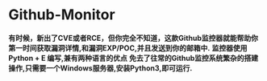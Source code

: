 # Github-Monitor

**有时候，新出了CVE或者RCE，但你完全不知道，这款Github监控器就能帮助你第一时间获取漏洞详情,和漏洞EXP/POC,并且发送到你的邮箱中.**
**监控器使用Python + E 编写,兼有两种语言的优点**
**免去了往常的Github监控系统繁杂的搭建操作,只需要一个Windows服务器,安装Python3,即可运行.**
